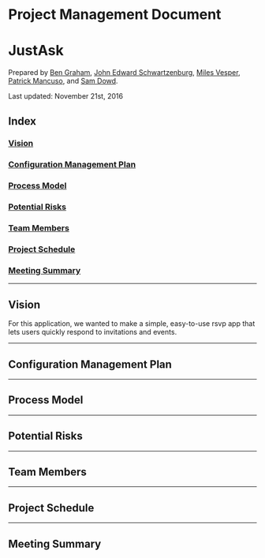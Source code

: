 # Project Management Document

# JustAsk

Prepared by [Ben Graham](http://github.com/graham768), [John Edward Schwartzenburg](http://github.com/), [Miles Vesper](http://github.com/mvesper20), [Patrick Mancuso](http://github.com/ItalianStallion), and [Sam Dowd](http://github.com/samdowd).

Last updated: November 21st, 2016

## Index
### [Vision](#vision)
### [Configuration Management Plan](#configuration-management-plan)
### [Process Model](#process-model)
### [Potential Risks](#potential-risks)
### [Team Members](#team-members)
### [Project Schedule](#project-schedule)
### [Meeting Summary](#meeting-summary)

---

## Vision
For this application, we wanted to make a simple, easy-to-use rsvp app that lets users quickly respond to invitations and events.

---

## Configuration Management Plan

---

## Process Model

---

## Potential Risks

---

## Team Members

---

## Project Schedule 

---

## Meeting Summary
